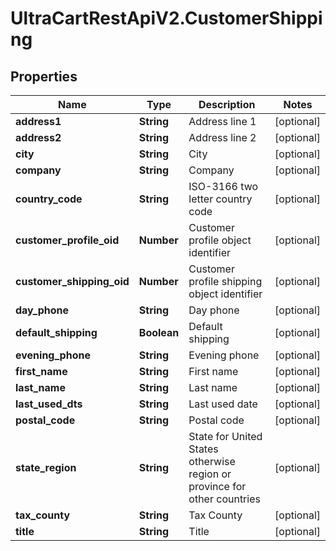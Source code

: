 # UltraCartRestApiV2.CustomerShipping

## Properties
Name | Type | Description | Notes
------------ | ------------- | ------------- | -------------
**address1** | **String** | Address line 1 | [optional] 
**address2** | **String** | Address line 2 | [optional] 
**city** | **String** | City | [optional] 
**company** | **String** | Company | [optional] 
**country_code** | **String** | ISO-3166 two letter country code | [optional] 
**customer_profile_oid** | **Number** | Customer profile object identifier | [optional] 
**customer_shipping_oid** | **Number** | Customer profile shipping object identifier | [optional] 
**day_phone** | **String** | Day phone | [optional] 
**default_shipping** | **Boolean** | Default shipping | [optional] 
**evening_phone** | **String** | Evening phone | [optional] 
**first_name** | **String** | First name | [optional] 
**last_name** | **String** | Last name | [optional] 
**last_used_dts** | **String** | Last used date | [optional] 
**postal_code** | **String** | Postal code | [optional] 
**state_region** | **String** | State for United States otherwise region or province for other countries | [optional] 
**tax_county** | **String** | Tax County | [optional] 
**title** | **String** | Title | [optional] 


